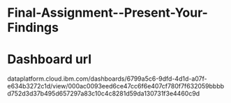 # Final-Assignment--Present-Your-Findings
# Dashboard url
dataplatform.cloud.ibm.com/dashboards/6799a5c6-9dfd-4d1d-a07f-e634b3272c1d/view/000ac0093eed6ce47cc6f6e407cf780f7f632059bbbbd752d3d37b495d657297a83c10c4c8281d59da130731f3e4460c9d
